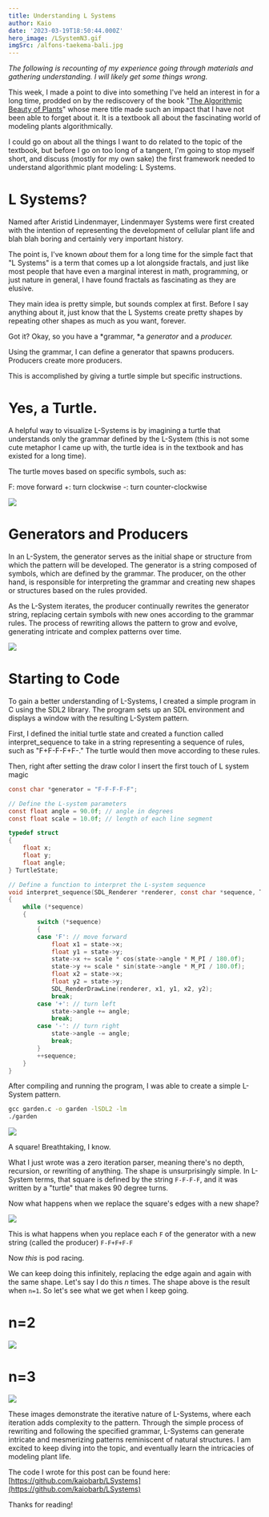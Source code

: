```yaml
---
title: Understanding L Systems
author: Kaio
date: '2023-03-19T18:50:44.000Z'
hero_image: /LSystemN3.gif
imgSrc: /alfons-taekema-bali.jpg
---
```


*The following is recounting of my experience going through materials and gathering understanding. I will likely get some things wrong.*

This week, I made a point to dive into something I've held an interest in for a long time, prodded on by the rediscovery of the book "[The Algorithmic Beauty of Plants](algorithmicbotany.org/papers/abop/abop.pdf)" whose mere title made such an impact that I have not been able to forget about it. It is a textbook all about the fascinating world of modeling plants algorithmically.&#x20;

I could go on about all the things I want to do related to the topic of the textbook, but before I go on too long of a tangent, I'm going to stop myself short, and discuss (mostly for my own sake) the first framework needed to understand algorithmic plant modeling: L Systems.

# L Systems?

Named after Aristid Lindenmayer, Lindenmayer Systems were first created with the intention of representing the development of cellular plant life and blah blah boring and certainly very important history.

The point is, I've known *about* them for a long time for the simple fact that "L Systems" is a term that comes up a lot alongside fractals, and just like most people that have even a marginal interest in math, programming, or just nature in general, I have found fractals as fascinating as they are elusive.

They main idea is pretty simple, but sounds complex at first. Before I say anything about it, just know that the L Systems create pretty shapes by repeating other shapes as much as you want, forever.

Got it? Okay, so you have a \*grammar, \*a *generator* and a *producer.*

Using the grammar, I can define a generator that spawns producers. Producers create more producers.

This is accomplished by giving a turtle simple but specific instructions.

# Yes, a Turtle.

A helpful way to visualize L-Systems is by imagining a turtle that understands only the grammar defined by the L-System (this is not some cute metaphor I came up with, the turtle idea is in the textbook and has existed for a long time).

The turtle moves based on specific symbols, such as:

F: move forward
\+: turn clockwise
\-: turn counter-clockwise

![](/LSystemTurtle.jpeg)

# Generators and Producers

In an L-System, the generator serves as the initial shape or structure from which the pattern will be developed. The generator is a string composed of symbols, which are defined by the grammar. The producer, on the other hand, is responsible for interpreting the grammar and creating new shapes or structures based on the rules provided.

As the L-System iterates, the producer continually rewrites the generator string, replacing certain symbols with new ones according to the grammar rules. The process of rewriting allows the pattern to grow and evolve, generating intricate and complex patterns over time.

![](/LSystemConcept.jpeg)

# Starting to Code

To gain a better understanding of L-Systems, I created a simple program in C using the SDL2 library. The program sets up an SDL environment and displays a window with the resulting L-System pattern.

First, I defined the initial turtle state and created a function called interpret\_sequence to take in a string representing a sequence of rules, such as "F+F-F-F+F-." The turtle would then move according to these rules.

Then, right after setting the draw color I insert the first touch of L system magic

```c
const char *generator = "F-F-F-F-F";

// Define the L-system parameters
const float angle = 90.0f; // angle in degrees
const float scale = 10.0f; // length of each line segment

typedef struct
{
	float x;
	float y;
	float angle;
} TurtleState;

// Define a function to interpret the L-system sequence
void interpret_sequence(SDL_Renderer *renderer, const char *sequence, TurtleState *state)
{
	while (*sequence)
	{
		switch (*sequence)
		{
		case 'F': // move forward
			float x1 = state->x;
			float y1 = state->y;
			state->x += scale * cos(state->angle * M_PI / 180.0f);
			state->y += scale * sin(state->angle * M_PI / 180.0f);
			float x2 = state->x;
			float y2 = state->y;
			SDL_RenderDrawLine(renderer, x1, y1, x2, y2);
			break;
		case '+': // turn left
			state->angle += angle;
			break;
		case '-': // turn right
			state->angle -= angle;
			break;
		}
		++sequence;
	}
}

```

After compiling and running the program, I was able to create a simple L-System pattern.

```bat
gcc garden.c -o garden -lSDL2 -lm
./garden
```

![](</Pasted image 20230317003018.png>)

A square! Breathtaking, I know.

What I just wrote was a zero iteration parser, meaning there's no depth, recursion, or rewriting of anything. The shape is unsurprisingly simple. In L-System terms, that square is defined by the string `F-F-F-F`, and it was written by a "turtle" that makes 90 degree turns.&#x20;

Now what happens when we replace the square's edges with a new shape?&#x20;

![](</Pasted image 20230317003251.png>)

This is what happens when you replace each `F` of the generator with a new string (called the producer) `F-F+F+F-F`

Now *this* is pod racing.&#x20;

We can keep doing this infinitely, replacing the edge again and again with the same shape. Let's say I do this *n* times. The shape above is the result when `n=1`. So let's see what we get when I keep going.

# n=2

![](</Pasted image 20230317003547.png>)

# n=3

![](</Pasted image 20230317003724.png>)

These images demonstrate the iterative nature of L-Systems, where each iteration adds complexity to the pattern. Through the simple process of rewriting and following the specified grammar, L-Systems can generate intricate and mesmerizing patterns reminiscent of natural structures. I am excited to keep diving into the topic, and eventually learn the intricacies of modeling plant life.&#x20;

The code I wrote for this post can be found here: [https://github.com/kaiobarb/LSystems](https://github.com/kaiobarb/LSystems)

Thanks for reading!

